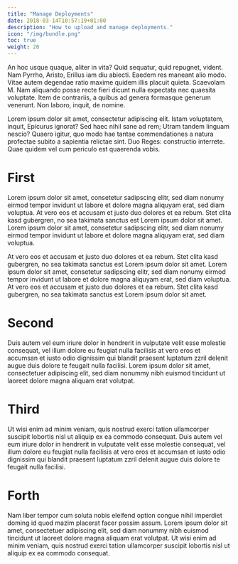 ```yaml
---
title: "Manage Deployments"
date: 2018-03-14T10:57:19+01:00
description: "How to upload and manage deployments."
icon: "/img/bundle.png"
toc: true
weight: 20
---
```

An hoc usque quaque, aliter in vita? Quid sequatur, quid repugnet, vident. Nam Pyrrho, Aristo, Erillus iam diu abiecti. Eaedem res maneant alio modo. Vitae autem degendae ratio maxime quidem illis placuit quieta. Scaevolam M. Nam aliquando posse recte fieri dicunt nulla expectata nec quaesita voluptate. Item de contrariis, a quibus ad genera formasque generum venerunt. Non laboro, inquit, de nomine.

<!--more-->

Lorem ipsum dolor sit amet, consectetur adipiscing elit. Istam voluptatem, inquit, Epicurus ignorat? Sed haec nihil sane ad rem; Utram tandem linguam nescio? Quaero igitur, quo modo hae tantae commendationes a natura profectae subito a sapientia relictae sint. Duo Reges: constructio interrete. Quae quidem vel cum periculo est quaerenda vobis.

# First

Lorem ipsum dolor sit amet, consetetur sadipscing elitr, sed diam nonumy eirmod tempor invidunt ut labore et dolore magna aliquyam erat, sed diam voluptua. At vero eos et accusam et justo duo dolores et ea rebum. Stet clita kasd gubergren, no sea takimata sanctus est Lorem ipsum dolor sit amet. Lorem ipsum dolor sit amet, consetetur sadipscing elitr, sed diam nonumy eirmod tempor invidunt ut labore et dolore magna aliquyam erat, sed diam voluptua. 

At vero eos et accusam et justo duo dolores et ea rebum. Stet clita kasd gubergren, no sea takimata sanctus est Lorem ipsum dolor sit amet. Lorem ipsum dolor sit amet, consetetur sadipscing elitr, sed diam nonumy eirmod tempor invidunt ut labore et dolore magna aliquyam erat, sed diam voluptua. At vero eos et accusam et justo duo dolores et ea rebum. Stet clita kasd gubergren, no sea takimata sanctus est Lorem ipsum dolor sit amet. 

# Second

Duis autem vel eum iriure dolor in hendrerit in vulputate velit esse molestie consequat, vel illum dolore eu feugiat nulla facilisis at vero eros et accumsan et iusto odio dignissim qui blandit praesent luptatum zzril delenit augue duis dolore te feugait nulla facilisi. Lorem ipsum dolor sit amet, consectetuer adipiscing elit, sed diam nonummy nibh euismod tincidunt ut laoreet dolore magna aliquam erat volutpat. 

# Third

Ut wisi enim ad minim veniam, quis nostrud exerci tation ullamcorper suscipit lobortis nisl ut aliquip ex ea commodo consequat. Duis autem vel eum iriure dolor in hendrerit in vulputate velit esse molestie consequat, vel illum dolore eu feugiat nulla facilisis at vero eros et accumsan et iusto odio dignissim qui blandit praesent luptatum zzril delenit augue duis dolore te feugait nulla facilisi. 

# Forth

Nam liber tempor cum soluta nobis eleifend option congue nihil imperdiet doming id quod mazim placerat facer possim assum. Lorem ipsum dolor sit amet, consectetuer adipiscing elit, sed diam nonummy nibh euismod tincidunt ut laoreet dolore magna aliquam erat volutpat. Ut wisi enim ad minim veniam, quis nostrud exerci tation ullamcorper suscipit lobortis nisl ut aliquip ex ea commodo consequat. 